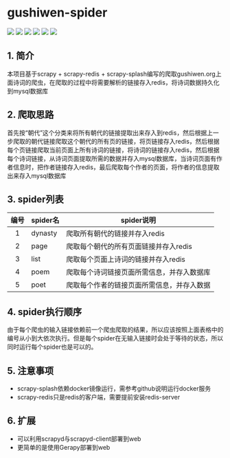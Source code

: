 # gushiwen-spider
![](https://img.shields.io/badge/platform-ubuntu%2019.04-blue.svg)
![](https://img.shields.io/badge/python-2.7-blue.svg)
![](https://img.shields.io/badge/mysql--server-v5.7.26-blue.svg)
![](https://img.shields.io/badge/Scrapy-v1.6.0-blue.svg)
![](https://img.shields.io/badge/scrapy--redis-v0.6.8-blue.svg)
![](https://img.shields.io/badge/scrapy--splash-v0.7.2-blue.svg)


## 1. 简介
本项目基于scrapy + scrapy-redis + scrapy-splash编写的爬取gushiwen.org上面诗词的爬虫，在爬取的过程中将需要解析的链接存入redis，将诗词数据持久化到mysql数据库

## 2. 爬取思路
首先按“朝代”这个分类来将所有朝代的链接提取出来存入到redis，然后根据上一步爬取的朝代链接爬取这个朝代的所有页的链接，将页链接存入redis，然后根据每个页链接爬取当前页面上所有诗词的链接，将诗词的链接存入redis，然后根据每个诗词链接，从诗词页面提取所需的数据并存入mysql数据库，当诗词页面有作者信息时，把作者链接存入redis，最后爬取每个作者的页面，将作者的信息提取出来存入mysql数据库

## 3. spider列表
|编号|spider名|spider说明|
|:-:|-|-|
|1|dynasty|爬取所有朝代的链接并存入redis|
|2|page|爬取每个朝代的所有页面链接并存入redis|
|3|list|爬取每个页面上诗词的链接并存入redis|
|4|poem|爬取每个诗词链接页面所需信息，并存入数据库|
|5|poet|爬取每个作者的链接页面所需信息，并存入数据|

## 4. spider执行顺序
由于每个爬虫的输入链接依赖前一个爬虫爬取的结果，所以应该按照上面表格中的编号从小到大依次执行。但是每个spider在无输入链接时会处于等待的状态，所以同时运行每个spider也是可以的。

## 5. 注意事项
- scrapy-splash依赖docker镜像运行，需参考github说明运行docker服务
- scrapy-redis只是redis的客户端，需要提前安装redis-server

## 6. 扩展
+ 可以利用scrapyd与scrapyd-client部署到web
+ 更简单的是使用Gerapy部署到web
